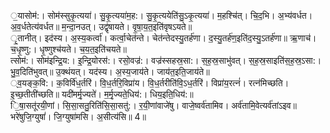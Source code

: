

  
॒यासोम॑:। सोम॑स्सुकृ॒त्यया॑। सु॒कृ॒त्यया॑म॒ह:। सु॒कृ॒त्ययेति॑सु॒ऽकृ॒त्यया॑। म॒हश्चि॑त्। चि॒द॒भि। अ॒भ्य॑वर्धत। अ॒व॒र्धतेत्य॑वर्धत॥ म॒न्दा॒नउत्। उद्वृ॑षायते। वृ॒षा॒य॒त॒इति॑वृषऽयते॥  
ृ॒तानीत्। इद॑स्य। अ॒स्य॒कर्त्वा॑। कर्त्वा॒चेत॑न्ते। चेत॑न्तेदस्यु॒तर्ह॑णा। द॒स्यु॒तर्ह॑ण॒इति॑द॒स्यु॒ऽतर्ह॑णा॥ ऋ॒णाच॑। च॒धृ॒ष्णु:। धृ॒ष्णुश्च॑यते। च॒य॒त॒इति॑चयते॥  
त्सोम॑:। सोम॑इन्द्रि॒य:। इ॒न्द्रि॒योरस॑:। रसो॒वज्र॑:। वज्र॑स्सहस्र॒सा:। स॒ह॒स्र॒साभु॑वत्। स॒ह॒स्र॒साइति॑स॒ह॒स्र॒ऽसा:। भु॒व॒दिति॑भुवत्॥ उ॒क्थंयत्। यद॑स्य। अ॒स्य॒जाय॑ते। जाय॑त॒इति॒जाय॑ते॥  
्व॒यङ्क॒वि:। क॒विर्वि॑ध॒र्तरि॑। वि॒ध॒र्तरि॒विप्रा॑य। वि॒ध॒र्तरीति॑वि॒ऽध॒र्तरि॑। विप्रा॑य॒रत्नं॑। रत्न॑मिच्छति। इ॒च्छ॒तीती॑च्छति॥ यदी॑मर्मृ॒ज्यते॑। म॒र्मृ॒ज्यते॒धिय॑:। धिय॒इति॒धिय॑:॥  
ि॒षा॒सतू॑रयी॒णां। सि॒सा॒सतु॒रिति॑सि॒सा॒सतु॑:। र॒यी॒णांवाजे॑षु। वाजे॒ष्वर्व॑तामिव। अर्व॑तामि॒वेत्यर्व॑तांऽइव॥ भरे॑षुजि॒ग्युषां॑। जि॒ग्युषा॑मसि। अ॒सीत्य॑सि॥ 4॥  
